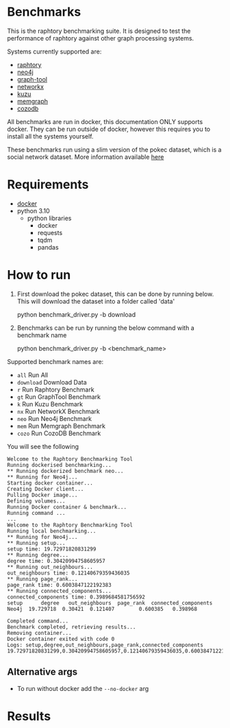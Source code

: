 # Benchmarks

This is the raphtory benchmarking suite. 
It is designed to test the performance of raphtory against other graph processing systems.

Systems currently supported are:
- [raphtory](https://github.com/Pometry/Raphtory)
- [neo4j](https://neo4j.com/)
- [graph-tool](https://graph-tool.skewed.de/)
- [networkx](https://networkx.org/)
- [kuzu](https://kuzudb.com)
- [memgraph](https://memgraph.com/)
- [cozodb](https://github.com/cozodb/cozo)

All benchmarks are run in docker, this documentation ONLY supports docker.
They can be run outside of docker, however this requires you to install all the systems yourself.

These benchmarks run using a slim version of the pokec dataset, which is a social network dataset. 
More information available [here](https://snap.stanford.edu/data/soc-pokec.html)

# Requirements

- [docker](https://docs.docker.com/get-docker/)
- python 3.10
    - python libraries
      - docker
      - requests
      - tqdm
      - pandas

# How to run

1. First download the pokec dataset, this can be done by running below. 
This will download the dataset into a folder called 'data'


    python benchmark_driver.py -b download

2. Benchmarks can be run by running the below command with a benchmark name


    python benchmark_driver.py -b <benchmark_name>

Supported benchmark names are:

- `all` Run All 
- `download` Download Data 
- `r` Run Raphtory Benchmark 
- `gt` Run GraphTool Benchmark 
- `k` Run Kuzu Benchmark 
- `nx` Run NetworkX Benchmark 
- `neo` Run Neo4j Benchmark 
- `mem` Run Memgraph Benchmark 
- `cozo` Run CozoDB Benchmark

You will see the following 

    Welcome to the Raphtory Benchmarking Tool
    Running dockerised benchmarking...
    ** Running dockerized benchmark neo...
    ** Running for Neo4j...
    Starting docker container...
    Creating Docker client...
    Pulling Docker image...
    Defining volumes...
    Running Docker container & benchmark...
    Running command ... 
    ... 
    Welcome to the Raphtory Benchmarking Tool
    Running local benchmarking...
    ** Running for Neo4j...
    ** Running setup...
    setup time: 19.72971820831299
    ** Running degree...
    degree time: 0.30420994758605957
    ** Running out_neighbours...
    out_neighbours time: 0.12140679359436035
    ** Running page_rank...
    page_rank time: 0.6003847122192383
    ** Running connected_components...
    connected_components time: 0.3989684581756592
    setup      degree   out_neighbours  page_rank  connected_components
    Neo4j  19.729718  0.30421  0.121407        0.600385   0.398968
    
    Completed command...
    Benchmark completed, retrieving results...
    Removing container...
    Docker container exited with code 0
    Logs: setup,degree,out_neighbours,page_rank,connected_components
    19.72971820831299,0.30420994758605957,0.12140679359436035,0.6003847122192383,0.3989684581756592

## Alternative args

- To run without docker add the `--no-docker` arg


# Results 